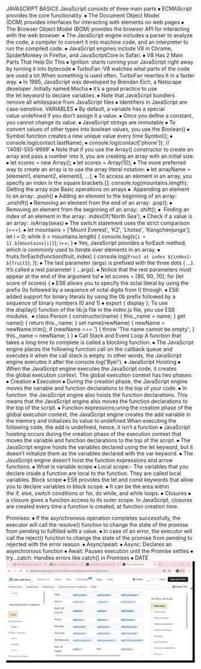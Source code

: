 



JAVASCRIPT BASICS
JavaScript consists of three main parts 
⦁	ECMAScript provides the core functionality.
⦁	The Document Object Model (DOM) provides interfaces for interacting with elements on web pages
⦁	The Browser Object Model (BOM) provides the browser API for interacting with the web browser.
⦁	The JavaScript engine includes a parser to analyze the code, a compiler to convert it into machine code, and an interpreter to run the compiled code. 
⦁	JavaScript engines include V8 in Chrome, SpiderMonkey in Firefox, and JavaScriptCore in Safari. 
⦁	V8 Has 2 Main Parts That Help Do This 
⦁	Ignition :starts running your JavaScript right away by turning it into bytecode
⦁	TurboFan :V8 watches what parts of the code are used a lot.When something is used often, TurboFan rewrites it in a faster way.
⦁	In 1995, JavaScript was developed by Brendan Eich, a Netscape developer .Initially named Mocha 
⦁	it’s a good practice to use the let keyword to declare variables. 
⦁	Note that JavaScript bundlers remove all whitespace from JavaScript files 
⦁	Identifiers in JavaScript are case-sensitive. 
VARIABLES
⦁	By default, a variable has a special value undefined if you don’t assign it a value. 
⦁	Once you define a constant, you cannot change its value.
⦁	JavaScript strings are immutable 
⦁	To convert values of other types into boolean values, you use the Boolean() 
⦁	Symbol function creates a new unique value every time  Symbol(); 
⦁	console.log(contact.lastName);
⦁	console.log(contact['phone']); // '(408)-555-9999' 
⦁	Note that if you use the Array() constructor to create an array and pass a number into it, you are creating an array with an initial size. 
⦁	let scores = new Array(); 
⦁	let scores = Array(10); 
⦁	The more preferred way to create an array is to use the array literal notation:
⦁	let arrayName = [element1, element2, element3, ...];
⦁	To access an element in an array, you specify an index in the square brackets []: 
 console.log(mountains.length);  Getting the array size
Basic operations on arrays
⦁	 Appending an element to an array:  .push()
⦁	Adding an element to the beginning of an array: .unshift()
⦁	 Removing an element from the end of an array:  .pop(); 
⦁	 Removing an element from the beginning of an array:   .shift(); 
⦁	 Finding an index of an element in the array: .indexOf('North Sea'); 
⦁	Check if a value is an array: .isArray(seas) 
⦁	The switch statement uses the strict comparison (===). 
⦁	let mountains = ['Mount Everest', 'K2', 'Lhotse', 'Kangchenjunga']; let i = 0; while (i < mountains.length) { console.log(`${i + 1}.${mountains[i]}`); i++; } 
⦁	Yes, JavaScript provides a forEach method, which is commonly used to iterate over elements in an array.
⦁	fruits.forEach(function(fruit, index) {
console.log(`Fruit at index ${index}: ${fruit}`);
}); 
⦁	The last parameter (args) is prefixed with the three dots ( ...). It’s called a rest parameter ( ...args). 
⦁	Notice that the rest parameters must appear at the end of the argument list 
⦁	let scores = [80, 90, 70]; for (let score of scores) { 
⦁	ES6 allows you to specify the octal literal by using the prefix 0o followed by a sequence of octal digits from 0 through  
⦁	ES6 added support for binary literals by using the 0b prefix followed by a sequence of binary numbers (0 and 1) 
⦁	export { display }; To use the display() function of the lib.js file in the index.js file, you use ES6 modules.  
⦁	class Person { constructor(name) { this._name = name; } get name() { return this._name; } set name(newName) { newName = newName.trim(); if (newName === ') { throw 'The name cannot be empty'; } this._name = newName; } } 
⦁	Call Stack and Event Loop
A function that takes a long time to complete is called a blocking function. 
⦁	The JavaScript engine places the following function call on the callback queue and executes it when the call stack is empty. In other words, the JavaScript engine executes it after the console.log('Bye!'). 
⦁	JavaScript Hoisting
⦁	When the JavaScript engine executes the JavaScript code, it creates the global execution context. The global execution context has two phases:
⦁	Creation
⦁	Execution
⦁	During the creation phase, the JavaScript engine moves the variable and function declarations to the top of your code. 
⦁	In function  the JavaScript engine also hoists the function declarations. This means that the JavaScript engine also moves the function declarations to the top of the script.
⦁	Function expressions;uring the creation phase of the global execution context, the JavaScript engine creates the add variable in the memory and initializes its value to undefined.When executing the following code, the add is undefined, hence, it isn’t a function
⦁	JavaScript hoisting occurs during the creation phase of the execution context that moves the variable and function declarations to the top of the script.
⦁	The JavaScript engine hoists the variables declared using the let keyword, but it doesn’t initialize them as the variables declared with the var keyword.
⦁	The JavaScript engine doesn’t hoist the function expressions and arrow functions.
⦁	What is variable scope
⦁	Local scope:- The variables that you declare inside a function are local to the function. They are called local variables. 
Block scope
⦁	ES6 provides the let and const keywords that allow you to declare variables in block scope.
⦁	It can be the area within the if, else, switch conditions or for, do while, and while loops. 
⦁	Closures
⦁	a closure gives a function access to its outer scope. In JavaScript, closures are created every time a function is created, at function creation time. 

Promises:
⦁	If the asynchronous operation completes successfully, the executor will call the resolve() function to change the state of the promise from pending to fulfilled with a value. 
⦁	In case of an error, the executor will call the reject() function to change the state of the promise from pending to rejected with the error reason. 
⦁	Async/await:
⦁	Async: Declares an asynchronous function
⦁	Await:  Pauses execution until the Promise settles
⦁	try...catch: Handles errors like catch() in Promises 
⦁  DATE
![alt text](image.png)
